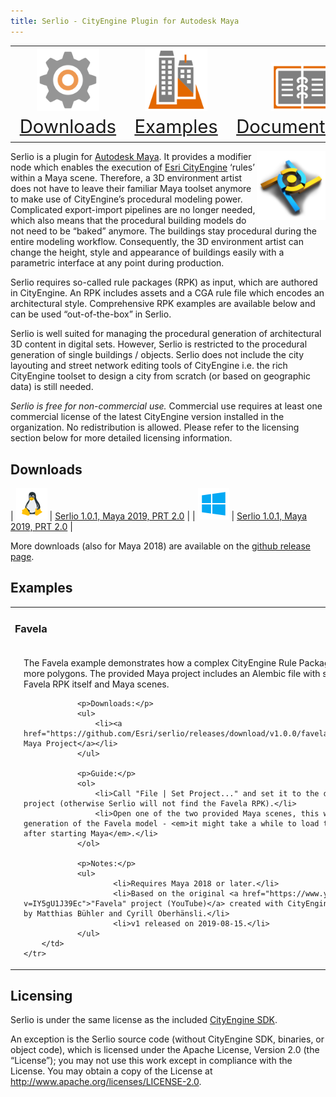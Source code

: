 ```yaml
---
title: Serlio - CityEngine Plugin for Autodesk Maya
---
```


<table>
<tr>
	<td style="font-size:22pt;text-align:center;vertical-align:bottom"><a href="#downloads"><img src="images/cog.png" width="100px" /> Downloads</a></td>
	<td style="font-size:22pt;text-align:center;vertical-align:bottom"><a href="#examples"><img src="images/bldg3d.png" width="100px" /> Examples</a></td>
	<td style="font-size:22pt;text-align:center;vertical-align:bottom"><a href="https://github.com/esri/serlio/blob/master/README.md#documentation"><img src="images/docs.png" width="100px" /> Documentation</a></td>
</tr>
</table>

<img src="images/serlio_icon_v1_512.png" width="110" align="right" />Serlio is a plugin for [Autodesk Maya](https://www.autodesk.com/maya). It provides a modifier node which enables the execution of [Esri CityEngine](http://www.esri.com/software/cityengine) ‘rules’ within a Maya scene. Therefore, a 3D environment artist does not have to leave their familiar Maya toolset anymore to make use of CityEngine’s procedural modeling power. Complicated export-import pipelines are no longer needed, which also means that the procedural building models do not need to be “baked” anymore. The buildings stay procedural during the entire modeling workflow. Consequently, the 3D environment artist can change the height, style and appearance of buildings easily with a parametric interface at any point during production.

Serlio requires so-called rule packages (RPK) as input, which are authored in CityEngine. An RPK includes assets and a CGA rule file which encodes an architectural style. Comprehensive RPK examples are available below and can be used “out-of-the-box” in Serlio.

Serlio is well suited for managing the procedural generation of architectural 3D content in digital sets. However, Serlio is restricted to the procedural generation of single buildings / objects. Serlio does not include the city layouting and street network editing tools of CityEngine i.e. the rich CityEngine toolset to design a city from scratch (or based on geographic data) is still needed.

*Serlio is free for non-commercial use.* Commercial use requires at least one commercial license of the latest CityEngine version installed in the organization. No redistribution is allowed. Please refer to the licensing section below for more detailed licensing information.


## Downloads

| ![Linux](images/linux.png)   | [Serlio 1.0.1, Maya 2019, PRT 2.0](https://github.com/Esri/serlio/releases/download/v1.0.1/serlio-1.0.1+b2994-rhel7-gcc63-x86_64-rel-opt-maya2019.tar.gz) |
| ![Windows](images/win32.png) | [Serlio 1.0.1, Maya 2019, PRT 2.0](https://github.com/Esri/serlio/releases/download/v1.0.1/serlio-installer-1.0.1+b2994-win10-vc141-x86_64-rel-opt-maya2019.msi) |

More downloads (also for Maya 2018) are available on the [github release page](https://github.com/esri/serlio/releases).


## Examples

<table>
	<tr><td colspan="2"><h3>Favela</h3></td></tr>
	<tr>
		<td>
				<a href="images/favela/maya-scene-1-basic.png"><img src="images/favela/maya-scene-1-basic.png" width="400" /></a>
				<a href="images/favela/maya-scene-2-multiple-lots.png"><img src="images/favela/maya-scene-2-multiple-lots.png" width="400" /></a>
		</td>
		<td>
				<p>The Favela example demonstrates how a complex CityEngine Rule Package (RPK) is applied on one or more polygons. The provided Maya project includes an Alembic file with shapes from CityEngine, the Favela RPK itself and Maya scenes.</p>

				<p>Downloads:</p>
				<ul>
					<li><a href="https://github.com/Esri/serlio/releases/download/v1.0.0/favela_maya_project_v1.zip">Favela Maya Project</a></li>
				</ul>

				<p>Guide:</p>
				<ol>
					<li>Call "File | Set Project..." and set it to the downloaded Favela Maya project (otherwise Serlio will not find the Favela RPK).</li>
					<li>Open one of the two provided Maya scenes, this will immediately trigger the generation of the Favela model - <em>it might take a while to load the RPK on the first time after starting Maya</em>.</li>
				</ol>

				<p>Notes:</p>
				<ul>
						<li>Requires Maya 2018 or later.</li>
						<li>Based on the original <a href="https://www.youtube.com/watch?v=IY5gU1J39Ec">"Favela" project (YouTube)</a> created with CityEngine, Maya and Maxwell created by Matthias Bühler and Cyrill Oberhänsli.</li>
						<li>v1 released on 2019-08-15.</li>
				</ul>
		</td>
	</tr>
</table>


## Licensing

Serlio is under the same license as the included [CityEngine SDK](https://github.com/Esri/esri-cityengine-sdk#licensing).

An exception is the Serlio source code (without CityEngine SDK, binaries, or object code), which is licensed under the Apache License, Version 2.0 (the “License”); you may not use this work except in compliance with the License. You may obtain a copy of the License at http://www.apache.org/licenses/LICENSE-2.0.
